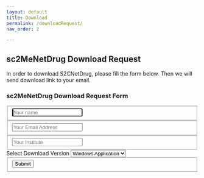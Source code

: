```yaml
---
layout: default
title: Download
permalink: /downloadRequest/
nav_order: 2

---
```


<head><link rel="stylesheet" href="form.css"></head>

## sc2MeNetDrug Download Request

In order to download S2CNetDrug, please fill the form below. Then we will send download link to your email.

<div class="container">  
  <form id="contact"   action="https://formspree.io/mrgykwal"
  method="POST">
    <h3>sc2MeNetDrug Download Request Form</h3>
    <fieldset>
      <input name="name" placeholder="Your name" type="text" tabindex="1" required autofocus>
    </fieldset>
    <fieldset>
      <input name="email" placeholder="Your Email Address" type="email" tabindex="2" required>
    </fieldset>
    <fieldset>
      <input name="institute" placeholder="Your Institute" type="text" tabindex="3" required>
    </fieldset>
    <filedset>
      Select Download Version
      <select name="Download Version" id="exampleFormControlSelect1"  required="required">
        <option>Windows Application</option>
        <option>Mac Application</option>
        <option>Rstudio Version</option>
      </select>
    </filedset>
    <filedset>
    </filedset>
    <fieldset>
      <button  type="submit" id="contact-submit" data-submit="...Sending">Submit</button>
    </fieldset>
  </form>
</div>

